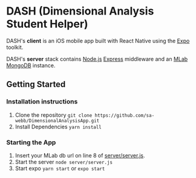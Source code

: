 # DASH (Dimensional Analysis Student Helper)

DASH's **client** is an iOS mobile app built with React Native using the [Expo](https://expo.io/) toolkit.  

DASH's **server** stack contains [Node.js](https://nodejs.org/en/) [Express](https://expressjs.com/) middleware and an [MLab](https://mlab.com/) [MongoDB](https://www.mongodb.com/) instance.

## Getting Started

### Installation instructions

1. Clone the repository `git clone https://github.com/sa-webb/DimensionalAnalysisApp.git`
2. Install Dependencies `yarn install`

### Starting the App

1. Insert your MLab db url on line 8 of [server/server.js](https://github.com/sa-webb/DimensionalAnalysisApp/blob/master/server/server.js).
2. Start the server `node server/server.js`
3. Start expo `yarn start` or `expo start`